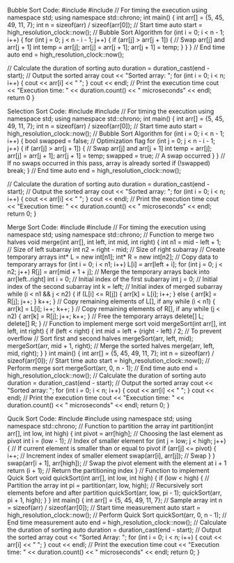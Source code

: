 Bubble Sort Code:
#include <iostream>
#include <chrono> // For timing the execution
using namespace std;
using namespace std::chrono;
int main() {
 int arr[] = {5, 45, 49, 11, 7};
 int n = sizeof(arr) / sizeof(arr[0]);
 // Start time
 auto start = high_resolution_clock::now();
 // Bubble Sort Algorithm
 for (int i = 0; i < n - 1; i++) {
 for (int j = 0; j < n - i - 1; j++) {
 if (arr[j] > arr[j + 1]) {
 // Swap arr[j] and arr[j + 1]
 int temp = arr[j];
 arr[j] = arr[j + 1];
 arr[j + 1] = temp;
 }
 }
 }
 // End time
 auto end = high_resolution_clock::now();

 // Calculate the duration of sorting
 auto duration = duration_cast<microseconds>(end - start);
 // Output the sorted array
 cout << "Sorted array: ";
 for (int i = 0; i < n; i++) {
 cout << arr[i] << " ";
 }
 cout << endl;
 // Print the execution time
 cout << "Execution time: " << duration.count() << " microseconds" << endl;
 return 0
}


Selection Sort Code:
#include <iostream>
#include <chrono> // For timing the execution
using namespace std;
using namespace std::chrono;
int main() {
 int arr[] = {5, 45, 49, 11, 7};
 int n = sizeof(arr) / sizeof(arr[0]);
 // Start time
 auto start = high_resolution_clock::now();
 // Bubble Sort Algorithm
 for (int i = 0; i < n - 1; i++) {
 bool swapped = false; // Optimization flag
 for (int j = 0; j < n - i - 1; j++) {
 if (arr[j] > arr[j + 1]) {
 // Swap arr[j] and arr[j + 1]
 int temp = arr[j];
 arr[j] = arr[j + 1];
 arr[j + 1] = temp;
 swapped = true; // A swap occurred
 }
 }
 // If no swaps occurred in this pass, array is already sorted
 if (!swapped) break;
 }
 // End time
 auto end = high_resolution_clock::now();

 // Calculate the duration of sorting
 auto duration = duration_cast<microseconds>(end - start);
 // Output the sorted array
 cout << "Sorted array: ";
 for (int i = 0; i < n; i++) {
 cout << arr[i] << " ";
 }
 cout << endl;
 // Print the execution time
 cout << "Execution time: " << duration.count() << " microseconds" << endl;
 return 0;
}



Merge Sort Code:
#include <iostream>
#include <chrono> // For timing the execution
using namespace std;
using namespace std::chrono;
// Function to merge two halves
void merge(int arr[], int left, int mid, int right) {
 int n1 = mid - left + 1; // Size of left subarray
 int n2 = right - mid; // Size of right subarray
 // Create temporary arrays
 int* L = new int[n1];
 int* R = new int[n2];
 // Copy data to temporary arrays
 for (int i = 0; i < n1; i++)
 L[i] = arr[left + i];
 for (int j = 0; j < n2; j++)
 R[j] = arr[mid + 1 + j];
 // Merge the temporary arrays back into arr[left..right]
 int i = 0; // Initial index of the first subarray
 int j = 0; // Initial index of the second subarray
 int k = left; // Initial index of merged subarray
 while (i < n1 && j < n2) {
 if (L[i] <= R[j]) {
 arr[k] = L[i];
 i++;
 } else {
 arr[k] = R[j];
 j++;
 }
 k++;
 }
 // Copy remaining elements of L[], if any
 while (i < n1) {
 arr[k] = L[i];
 i++;
 k++;
 }
 // Copy remaining elements of R[], if any
 while (j < n2) {
 arr[k] = R[j];
 j++;
 k++;
 }
 // Free the temporary arrays
 delete[] L;
 delete[] R;
}
// Function to implement merge sort
void mergeSort(int arr[], int left, int right) {
 if (left < right) {
 int mid = left + (right - left) / 2; // To prevent overflow
 // Sort first and second halves
 mergeSort(arr, left, mid);
 mergeSort(arr, mid + 1, right);
 // Merge the sorted halves
 merge(arr, left, mid, right);
 }
}
int main() {
 int arr[] = {5, 45, 49, 11, 7};
 int n = sizeof(arr) / sizeof(arr[0]);
 // Start time
 auto start = high_resolution_clock::now();
 // Perform merge sort
 mergeSort(arr, 0, n - 1);
 // End time
 auto end = high_resolution_clock::now();
 // Calculate the duration of sorting
 auto duration = duration_cast<microseconds>(end - start);
 // Output the sorted array
 cout << "Sorted array: ";
 for (int i = 0; i < n; i++) {
 cout << arr[i] << " ";
 }
 cout << endl;
 // Print the execution time
 cout << "Execution time: " << duration.count() << " microseconds" << endl;
 return 0;
}



Qucik Sort Code:
#include <iostream>
#include <chrono>
using namespace std;
using namespace std::chrono;
// Function to partition the array
int partition(int arr[], int low, int high) {
 int pivot = arr[high]; // Choosing the last element as pivot
 int i = (low - 1); // Index of smaller element
 for (int j = low; j < high; j++) {
 // If current element is smaller than or equal to pivot
 if (arr[j] <= pivot) {
 i++; // Increment index of smaller element
 swap(arr[i], arr[j]); // Swap
 }
 }
 swap(arr[i + 1], arr[high]); // Swap the pivot element with the element at i + 1
 return (i + 1); // Return the partitioning index
}
// Function to implement Quick Sort
void quickSort(int arr[], int low, int high) {
 if (low < high) {
 // Partition the array
 int pi = partition(arr, low, high);
 // Recursively sort elements before and after partition
 quickSort(arr, low, pi - 1);
 quickSort(arr, pi + 1, high);
 }
}
int main() {
 int arr[] = {5, 45, 49, 11, 7}; // Sample array
 int n = sizeof(arr) / sizeof(arr[0]);
 // Start time measurement
 auto start = high_resolution_clock::now();
 // Perform Quick Sort
 quickSort(arr, 0, n - 1);
 // End time measurement
 auto end = high_resolution_clock::now();
 // Calculate the duration of sorting
 auto duration = duration_cast<microseconds>(end - start);
 // Output the sorted array
 cout << "Sorted Array: ";
 for (int i = 0; i < n; i++) {
 cout << arr[i] << " ";
 }
 cout << endl;
 // Print the execution time
 cout << "Execution time: " << duration.count() << " microseconds" << endl;
 return 0;
}



